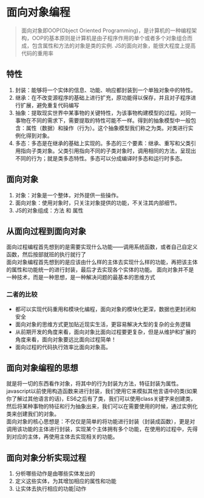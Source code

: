 # 面向对象编程
>面向对象即OOP(Object Oriented Programming)，是计算机的一种编程架构，OOP的基本原则是计算机是由子程序作用的单个或者多个对象组合而成，包含属性和方法的对象是类的实例.
> JS的面向对象，能很大程度上提高代码的重用率

## 特性
1. 封装：能够将一个实体的信息、功能、响应都封装到一个单独对象中的特性。
2. 继承：在不改变源程序的基础上进行扩充，原功能得以保存，并且对子程序进行扩展，避免重复代码编写
3. 抽象：提取现实世界中某事物的关键特性，为该事物构建模型的过程。对同一事物在不同的需求下，需要提取的特性可能不一样。得到的抽象模型中一般包含：属性（数据）和操作（行为）。这个抽象模型我们称之为类。对类进行实例化得到对象。
4. 多态：多态是在继承的基础上实现的。多态的三个要素：继承、重写和父类引用指向子类对象。父类引用指向不同的子类对象时，调用相同的方法，呈现出不同的行为；就是类多态特性。多态可以分成编译时多态和运行时多态。


## 面向对象
1. 对象：对象是一个整体，对外提供一些操作。
2. 面向对象：使用对象时，只关注对象提供的功能，不关注其内部细节。
3. JS的对象组成：方法 和 属性

## 从面向过程到面向对象
面向过程编程首先想到的是需要实现什么功能——调用系统函数，或者自己自定义函数，然后按部就班的执行就行了           
面向对象编程首先想到的是应该由什么样的主体去实现什么样的功能，再把该主体的属性和功能统一的进行封装，最后才去实现各个实体的功能。
面向对象并不是一种技术，而是一种思想，是一种解决问题的最基本的思维方式

### 二者的比较
* 都可以实现代码重用和模块化编程，面向对象的模块化更深，数据也更封闭和安全
* 面向对象的思维方式更加贴近现实生活，更容易解决大型的复杂的业务逻辑
* 从前期开发的角度来看，面向对象比面向过程要更复杂，但是从维护和扩展的角度来看，面向对象要远比面向过程简单！
* 面向过程的代码执行效率比面向对象高。

## 面向对象编程的思想
就是将一切的东西看作对象，将其中的行为封装为方法，特征封装为属性。        
javascript以前使用构造函数来进行封装，我们使用它来模拟其他言语中的类(如果你了解过其他语言的话)，ES6之后有了类，我们可以使用class关键字来创建类，然后将某种事物的特征和行为抽象出来，我们可以在需要使用的时候，通过实例化类来创建我们的对象。          
面向对象的核心思想是：不仅仅是简单的将功能进行封装（封装成函数），更是对调用该功能的主体进行封装，实现某个主体拥有多个功能，在使用的过程中，先得到对应的主体，再使用主体去实现相关的功能。

## 面向对象分析实现过程
1. 分析哪些动作是由哪些实体发出的
2. 定义这些实体，为其增加相应的属性和功能
3. 让实体去执行相应的功能|动作
